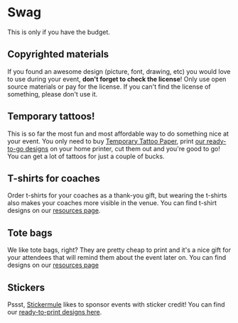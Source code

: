 # Swag

This is only if you have the budget.

## Copyrighted materials

If you found an awesome design \(picture, font, drawing, etc\) you would love to use during your event, **don't forget to check the license**! Only use open source materials or pay for the license. If you can't find the license of something, please don't use it.

## Temporary tattoos!

This is so far the most fun and most affordable way to do something nice at your event. You only need to buy [Temporary Tattoo Paper](https://www.amazon.com/Silhouette-MEDIA-TATTOO-Temporary-Tattoo-Paper/dp/B0043WJ3OA/), print [our ready-to-go designs](https://github.com/DjangoGirls/resources/tree/master/Design/Tattoos) on your home printer, cut them out and you're good to go! You can get a lot of tattoos for just a couple of bucks.

## T-shirts for coaches

Order t-shirts for your coaches as a thank-you gift, but wearing the t-shirts also makes your coaches more visible in the venue. You can find t-shirt designs on our [resources page](../../resources.md).

## Tote bags

We like tote bags, right? They are pretty cheap to print and it's a nice gift for your attendees that will remind them about the event later on. You can find designs on our [resources page](../../resources.md)

## Stickers

Pssst, [Stickermule](http://stickermule.com/) likes to sponsor events with sticker credit! You can find our [ready-to-print designs here](../../resources.md).

